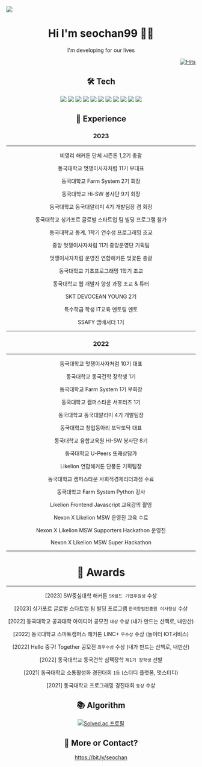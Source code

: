 
<div><img src="https://capsule-render.vercel.app/api?type=waving&color=0:99cc99,100:009630&height=200&section=header&text=seochan99&fontSize=90" /></div>

<div align="center">
<h1 style="text-align:center"> Hi I'm seochan99 🙋‍♂️</h1>I'm developing for our lives 




<!-- ## Front-end Stack 
<img src="https://img.shields.io/badge/HTML-E34F26?style=flat-square&logo=HTML5&logoColor=white"/>
  
## Back-end Stack 
<img src="https://img.shields.io/badge/Python-3766AB?style=flat-square&logo=Python&logoColor=white"/></a> -->

<div align="right">
  
[![Hits](https://hits.seeyoufarm.com/api/count/incr/badge.svg?url=https%3A%2F%2Fgithub.com%2Fseochan99&count_bg=%2394A09D&title_bg=%23555555&icon=&icon_color=%23E7E7E7&title=hits&edge_flat=false)](https://hits.seeyoufarm.com)
  
  </div>

## 🛠️ Tech
<img src="https://img.shields.io/badge/Next.js-000000?style=for-the-badge&logo=Next.js&logoColor=white"/>
<img src="https://img.shields.io/badge/React-61DAFB?style=for-the-badge&logo=React&logoColor=white"/>
<img src="https://img.shields.io/badge/Flutter-02569B?style=for-the-badge&logo=flutter&logoColor=white"/>
<img src="https://img.shields.io/badge/Swift-FA7343?style=for-the-badge&logo=swift&logoColor=white" />
<img src="https://img.shields.io/badge/Express-000000?style=for-the-badge&logo=Express&logoColor=white"/>
<img src="https://img.shields.io/badge/Django-092E20?style=for-the-badge&logo=django&logoColor=white"/>
<img src="https://img.shields.io/badge/C-A8B9CC?style=for-the-badge&logo=C&logoColor=white"/>
<img src="https://img.shields.io/badge/C++-00599C?style=for-the-badge&logo=C++&logoColor=white"/>
<img src="https://img.shields.io/badge/javascript-F7DF1E?style=for-the-badge&logo=javascript&logoColor=white"/>
<img src="https://img.shields.io/badge/TypeScript-3178C6?style=for-the-badge&logo=TypeScript&logoColor=white"/>
<img src="https://img.shields.io/badge/Python-3776AB?style=for-the-badge&logo=Python&logoColor=white"/>


## 🌿 Experience
### 2023

---

비영리 해커톤 단체 시즌톤 1,2기 총괄

동국대학교 멋쟁이사자처럼 11기 부대표

동국대학교 Farm System 2기 회장 

동국대학교 Hi-SW 봉사단 9기 회장

동국대학교 동국대알리미 4기 개발팀장 겸 회장

동국대학교 싱가포르 글로벌 스타트업 팀 빌딩 프로그램 참가

동국대학교 동계, 1학기 연수생 프로그래밍 조교

중앙 멋쟁이사자처럼 11기 중앙운영단 기획팀 

멋쟁이사자처럼 운영진 연합해커톤 벚꽃톤 총괄

동국대학교 기초프로그래밍 1학기 조교

동국대학교 웹 개발자 양성 과정 조교 & 튜터

SKT DEVOCEAN YOUNG 2기

특수학급 학생 IT교육 멘토링 멘토 

SSAFY 앰배서더 1기 

---

### 2022

---

동국대학교 멋쟁이사자처럼 10기 대표 

동국대학교 동국건학 장학생 1기 

동국대학교 Farm System 1기 부회장 

동국대학교 캠퍼스타운 서포터즈 1기 

동국대학교 동국대알리미 4기 개발팀장

동국대학교 창업동아리 또닥또닥 대표 

동국대학교 융합교육원 HI-SW 봉사단 8기

동국대학교 U-Peers 또래상담가

Likelion 연합해커톤 단풍톤 기획팀장 

동국대학교 캠퍼스타운 사회적경제리더과정 수료 

동국대학교 Farm System Python 강사 

Likelion Frontend Javascript 교육강의 촬영  

Nexon X Likelion MSW 운영진 교육 수료 

Nexon X Likelion MSW Supporters Hackathon 운영진

Nexon X Likelion MSW Super Hackathon

---

# 🏅 Awards

---

[2023] SW중심대학 해커톤 `SK쉴드 기업후원상` 수상

[2023] 싱가포르 글로벌 스타트업 팀 빌딩 프로그램 `한국창업진흥원 이사장상` 수상

[2022] 동국대학교 공과대학 아이디어 공모전 `대상` 수상 (내가 만드는 산책로, 내만산) 

[2022] 동국대학교 스마트캠퍼스 해커톤 LINC+ `우수상` 수상 (놀이터 IOT서비스)

[2022]  Hello 중구! Together 공모전 `최우수상` 수상 (내가 만드는 산책로, 내만산)

[2022] 동국대학교 동국건학 심팩장학 `제1기 장학생` 선발 

[2021] 동국대학교 소통활성화 경진대회 `1등` (스터디 플랫폼, 멋스터디)

[2021] 동국대학교 프로그래밍 경진대회 `동상` 수상


## 📚 Algorithm   
[![Solved.ac
프로필](http://mazassumnida.wtf/api/v2/generate_badge?boj=gmlcks0513)](https://solved.ac/gmlcks0513)  

## 👋 More or Contact?
https://bit.ly/seochan

</div>
